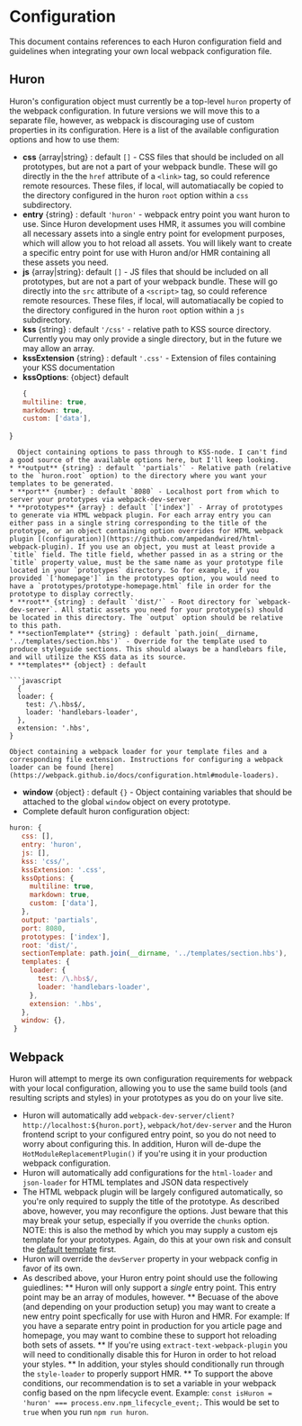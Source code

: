 # Configuration

This document contains references to each Huron configuration field and guidelines when integrating your own local webpack configuration file.

## Huron
Huron's configuration object must currently be a top-level `huron` property of the webpack configuration. In future versions we will move this to a separate file, however, as webpack is discouraging use of custom properties in its configuration. Here is a list of the available configuration options and how to use them:
 * **css** {array|string} : default `[]` - CSS files that should be included on all prototypes, but are not a part of your webpack bundle. These will go directly in the the `href` attribute of a `<link>` tag, so could reference remote resources. These files, if local, will automatiacally be copied to the directory configured in the huron `root` option within a `css` subdirectory.
 * **entry** {string} : default `'huron'` - webpack entry point you want huron to use. Since Huron development uses HMR, it assumes you will combine all necessary assets into a single entry point for evelopment purposes, which will allow you to hot reload all assets. You will likely want to create a specific entry point for use with Huron and/or HMR containing all these assets you need.
 * **js** {array|string}: default `[]` - JS files that should be included on all prototypes, but are not a part of your webpack bundle. These will go directly into the `src` attribute of a `<script>` tag, so could reference remote resources. These files, if local, will automatiacally be copied to the directory configured in the huron `root` option within a `js` subdirectory.
 * **kss** {string} : default `'/css'` - relative path to KSS source directory. Currently you may only provide a single directory, but in the future we may allow an array.
 * **kssExtension** {string} : default `'.css'` - Extension of files containing your KSS documentation
 * **kssOptions**: {object} default
 	```javascript
 	{
    multiline: true,
    markdown: true,
    custom: ['data'],
  }
  ```
    Object containing options to pass through to KSS-node. I can't find a good source of the available options here, but I'll keep looking.
 * **output** {string} : default `'partials'` - Relative path (relative to the `huron.root` option) to the directory where you want your templates to be generated.
 * **port** {number} : default `8080` - Localhost port from which to server your prototypes via webpack-dev-server
 * **prototypes** {array} : default `['index']` - Array of prototypes to generate via HTML webpack plugin. For each array entry you can either pass in a single string corresponding to the title of the prototype, or an object containing option overrides for HTML webpack plugin [(configuration)](https://github.com/ampedandwired/html-webpack-plugin). If you use an object, you must at least provide a `title` field. The title field, whether passed in as a string or the `title` property value, must be the same name as your prototype file located in your `prototypes` directory. So for example, if you provided `['homepage']` in the prototypes option, you would need to have a `prototypes/prototype-homepage.html` file in order for the prototype to display correctly.
 * **root** {string} : default `'dist/'` - Root directory for `webpack-dev-server`. All static assets you need for your prototype(s) should be located in this directory. The `output` option should be relative to this path.
 * **sectionTemplate** {string} : default `path.join(__dirname, '../templates/section.hbs')` - Override for the template used to produce styleguide sections. This should always be a handlebars file, and will utilize the KSS data as its source.
 * **templates** {object} : default

  ```javascript
 	{
    loader: {
      test: /\.hbs$/,
      loader: 'handlebars-loader',
    },
    extension: '.hbs',
  }
  ```

    Object containing a webpack loader for your template files and a corresponding file extension. Instructions for configuring a webpack loader can be found [here](https://webpack.github.io/docs/configuration.html#module-loaders).
 * **window** {object} : default `{}` - Object containing variables that should be attached to the global `window` object on every prototype.
 * Complete default huron configuration object:

 ```javascript
 huron: {
    css: [],
    entry: 'huron',
    js: [],
    kss: 'css/',
    kssExtension: '.css',
    kssOptions: {
      multiline: true,
      markdown: true,
      custom: ['data'],
    },
    output: 'partials',
    port: 8080,
    prototypes: ['index'],
    root: 'dist/',
    sectionTemplate: path.join(__dirname, '../templates/section.hbs'),
    templates: {
      loader: {
        test: /\.hbs$/,
        loader: 'handlebars-loader',
      },
      extension: '.hbs',
    },
    window: {},
  }
  ```

## Webpack
Huron will attempt to merge its own configuration requirements for webpack with your local configuration, allowing you to use the same build tools (and resulting scripts and styles) in your prototypes as you do on your live site.
 * Huron will automatically add `webpack-dev-server/client?http://localhost:${huron.port}`, `webpack/hot/dev-server` and the Huron frontend script to your configured entry point, so you do not need to worry about configuring this. In addition, Huron will de-dupe the `HotModuleReplacementPlugin()` if you're using it in your production webpack configuration.
 * Huron will automatically add configurations for the `html-loader` and `json-loader` for HTML templates and JSON data respectively
 * The HTML webpack plugin will be largely configured automatically, so you're only required to supply the title of the prototype. As described above, however, you may reconfigure the options. Just beware that this may break your setup, especially if you override the `chunks` option. NOTE: this is also the method by which you may supply a custom ejs template for your prototypes. Again, do this at your own risk and consult the [default template](../templates/prototype-teplate.ejs) first.
 * Huron will override the `devServer` property in your webpack config in favor of its own.
 * As described above, your Huron entry point should use the following guiedlines:
 	** Huron will only support a _single_ entry point. This entry point may be an array of modules, however.
 	** Becuase of the above (and depending on your production setup) you may want to create a new entry point specfically for use with Huron and HMR. For example: If you have a separate entry point in production for you article page and homepage, you may want to combine these to support hot reloading both sets of assets.
 	** If you're using `extract-text-webpack-plugin` you will need to conditionally disable this for Huron in order to hot reload your styles.
 	** In addition, your styles should conditionally run through the `style-loader` to properly support HMR.
 	** To support the above conditions, our recommendation is to set a variable in your webpack config based on the npm lifecycle event. Example: `const isHuron = 'huron' === process.env.npm_lifecycle_event;`. This would be set to `true` when you run `npm run huron`.
